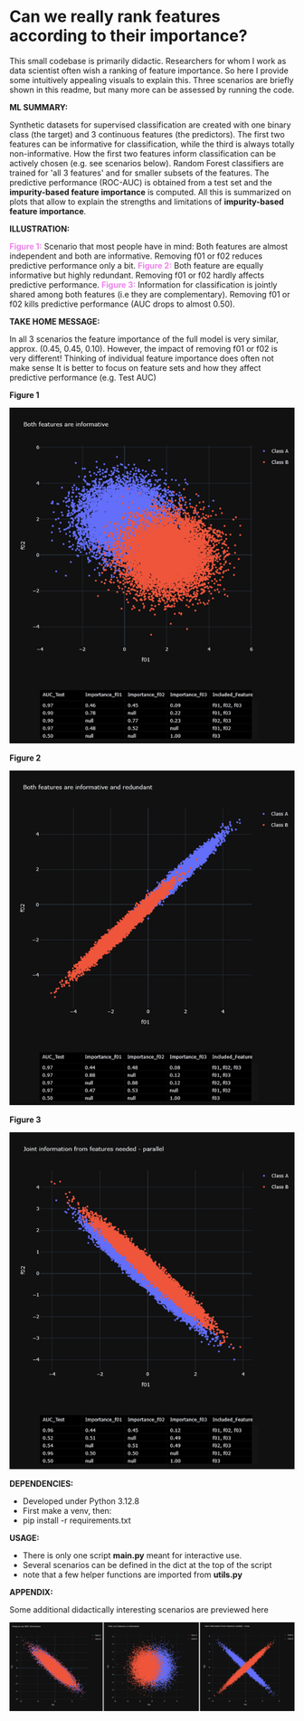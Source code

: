 # Can we really rank features according to their importance?

This small codebase is primarily didactic. 
Researchers for whom I work as data scientist often wish a ranking of feature importance. 
So here I provide some intuitively appealing visuals to explain this. 
Three scenarios are briefly shown in this readme, but many more can be assessed by running the code.

**ML SUMMARY:**

Synthetic datasets for supervised classification are created with one binary class (the target) and 3 continuous features (the predictors).
The first two features can be informative for classification, while the third is always totally non-informative.
How the first two features inform classification can be actively chosen (e.g. see scenarios below).
Random Forest classifiers are trained for 'all 3 features' and for smaller subsets of the features.
The predictive performance (ROC-AUC) is obtained from a test set and the **impurity-based feature importance** is computed.
All this is summarized on plots that allow to explain the strengths and limitations of **impurity-based feature importance**.

**ILLUSTRATION:**

<span style="color:violet">**Figure 1:**</span> 
Scenario that most people have in mind: Both features are almost independent and both are informative.
Removing f01 or f02 reduces predictive performance only a bit.
<span style="color:violet">**Figure 2:**</span> 
Both feature are equally informative but highly redundant.
Removing f01 or f02 hardly affects predictive performance.
<span style="color:violet">**Figure 3:**</span> 
Information for classification is jointly shared among both features (i.e they are complementary).
Removing f01 or f02 kills predictive performance (AUC drops to almost 0.50).

**TAKE HOME MESSAGE:**

In all 3 scenarios the feature importance of the full model is very similar, approx. (0.45, 0.45, 0.10).
However, the impact of removing f01 or f02 is very different!
Thinking of individual feature importance does often not make sense
It is better to focus on feature sets and how they affect predictive performance (e.g. Test AUC)


**Figure 1**

![](./pics/figure01.png)

**Figure 2**

![](./pics/figure02.png)

**Figure 3**

![](./pics/figure03.png)

**DEPENDENCIES:**
* Developed under Python 3.12.8
* First make a venv, then:
* pip install -r requirements.txt

**USAGE:**
* There is only one script **main.py** meant for interactive use.
* Several scenarios can be defined in the dict at the top of the script
* note that a few helper functions are imported from **utils.py**

**APPENDIX:**

Some additional didactically interesting scenarios are previewed here

![](./pics/figure0456_small.png)


